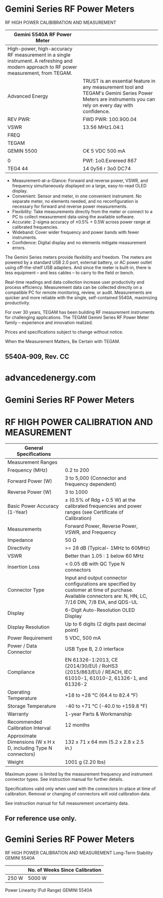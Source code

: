 # Gemini Series RF Power Meters

RF HIGH POWER CALIBIBRATION AND MEASUREMENT

|Gemini 5540A RF Power Meter| |
|---|---|
|High-power, high-accuracy RF measurement in a single instrument. A refreshing and modern approach to RF power measurement, from TEGAM.| |
|Advanced Energy|TRUST is an essential feature in any measurement tool and TEGAM's Gemini Series Power Meters are instruments you can rely on every day with confidence.|
|REV PWR:|FWD PWR: 100.900.04|
|VSWR|13.56 MHz1.04:1|
|FREQ| |
|TEGAM| |
|GEMIN 5500|C€ 5 VDC 500 mA|
| | |
|0|PWf: 1o0.Exrereed 867|
|TEG4 44|14 0y56 r 3o0 DC74|

- Measurement-at-a-Glance: Forward and reverse power, VSWR, and frequency simultaneously displayed on a large, easy-to-read OLED display.
- Convenient: Sensor and meter, in one convenient instrument. No separate meter, no elements needed, and no reconfiguration is necessary for forward and reverse power measurements.
- Flexibility: Take measurements directly from the meter or connect to a PC to collect measurement data using the available software.
- Accurate: 2-sigma accuracy of ±0.5% + 0.5W across power range at calibrated frequencies.
- Wideband: Cover wider frequency and power bands with fewer instruments.
- Confidence: Digital display and no elements mitigate measurement errors.

The Gemini Series meters provide flexibility and freedom. The meters are powered by a standard USB 2.0 port, external battery, or AC power outlet using off-the-shelf USB adapters. And since the meter is built-in, there is less equipment – and less cables – to carry to the field or bench.

Real-time readings and data collection increase user productivity and process efficiency. Measurement data can be collected directly on a compatible PC for remote monitoring, review, or audit. Measurements are quicker and more reliable with the single, self-contained 5540A, maximizing productivity.

For over 30 years, TEGAM has been building RF measurement instruments for challenging applications. The TEGAM Gemini Series RF Power Meter family – experience and innovation realized.

Prices and specifications subject to change without notice.

When the Measurement Matters, Be Certain with TEGAM.

5540A-909, Rev. CC
---
# advancedenergy.com
#  Gemini Series RF Power Meters

#  RF HIGH POWER CALIBRATION AND MEASUREMENT

|General Specifications| | |
|---|---|---|
|Measurement Ranges| | |
|Frequency (MHz)|0.2 to 200| |
|Forward Power (W)|3 to 5,000 (Connector and frequency dependent)| |
|Reverse Power (W)|3 to 1000| |
|Basic Power Accuracy (1-Year)|± (0.5% of Rdg + 0.5 W) at the calibrated frequencies and power ranges (see Certificate of Calibration)| |
|Measurements|Forward Power, Reverse Power, VSWR, and Frequency| |
|Impedance|50 Ω| |
|Directivity|>= 28 dB (Typical- 1MHz to 60MHz)| |
|VSWR|Better than 1.05 : 1 below 60 MHz| |
|Insertion Loss|< 0.05 dB with QC Type N connectors| |
|Connector Type|Input and output connector configurations are specified by customer at time of purchase. Available connectors are: N, HN, LC, 7/16 DIN, 7/8 EIA, and QDS-UL| |
|Display|6-Digit Auto-Resolution OLED Display| |
|Display Resolution|Up to 6 digits (2 digits past decimal point)| |
|Power Requirement|5 VDC, 500 mA| |
|Power / Data Connector|USB Type B, 2.0 interface| |
|Compliance|EN 61326-1:2013, CE (2014/30/EU) / RoHS3 (2015/863/EU) / REACH, IEC 61010-1, 61010-2, 61326-1, and 61326-2| |
|Operating Temperature|+18 to +28 °C (64.4 to 82.4 °F)| |
|Storage Temperature|-40 to +71 °C (-40.0 to +159.8 °F)| |
|Warranty|1-year Parts & Workmanship| |
|Recommended Calibration Interval|12 months| |
|Approximate Dimensions (W x H x D, including Type N connectors)|132 x 71 x 64 mm (5.2 x 2.8 x 2.5 in.)| |
|Weight|1001 g (2.20 lbs)| |

Maximum power is limited by the measurement frequency and instrument connector types. See instruction manual for further details.

Specifications valid only when used with the connectors in-place at time of calibration. Removal or changing of connectors will void calibration data.

See instruction manual for full measurement uncertainty data.

For reference use only.
---
# Gemini Series RF Power Meters

RF HIGH POWER CALIBRATION AND MEASUREMENT Long-Term Stability GEMINI 5540A

| |No. of Weeks Since Calibration|
|---|---|
|250 W|5000 W|

Power Linearity (Full Range) GEMINI 5540A